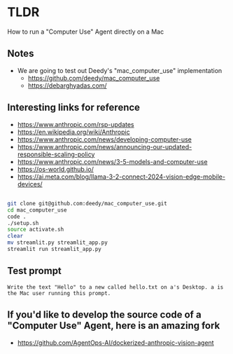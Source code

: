 # TLDR

How to run a "Computer Use" Agent directly on a Mac

## Notes

- We are going to test out Deedy's "mac_computer_use" implementation
  - https://github.com/deedy/mac_computer_use
  - https://debarghyadas.com/

## Interesting links for reference

- https://www.anthropic.com/rsp-updates
- https://en.wikipedia.org/wiki/Anthropic
- https://www.anthropic.com/news/developing-computer-use
- https://www.anthropic.com/news/announcing-our-updated-responsible-scaling-policy
- https://www.anthropic.com/news/3-5-models-and-computer-use
- https://os-world.github.io/
- https://ai.meta.com/blog/llama-3-2-connect-2024-vision-edge-mobile-devices/

##

```sh
git clone git@github.com:deedy/mac_computer_use.git
cd mac_computer_use
code .
./setup.sh
source activate.sh
clear
mv streamlit.py streamlit_app.py
streamlit run streamlit_app.py
```

## Test prompt

```
Write the text "Hello" to a new called hello.txt on a's Desktop. a is the Mac user running this prompt.
```

## If you'd like to develop the source code of a "Computer Use" Agent, here is an amazing fork

- https://github.com/AgentOps-AI/dockerized-anthropic-vision-agent